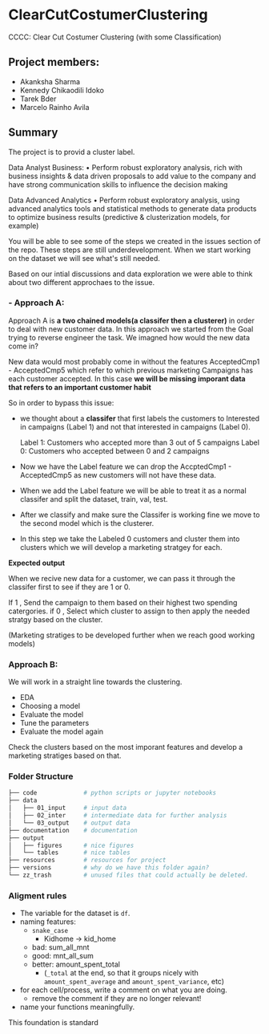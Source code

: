 # ClearCutCostumerClustering
CCCC: Clear Cut Costumer Clustering (with some Classification)

## Project members: 

- Akanksha Sharma 
- Kennedy Chikaodili Idoko 
- Tarek Bder 
- Marcelo Rainho Avila 

## Summary
The project is to provid a cluster label.

Data Analyst Business:
• Perform robust exploratory analysis, rich with business insights & data driven proposals to add value to the company and have strong communication skills to influence the decision making

Data Advanced Analytics
• Perform robust exploratory analysis, using advanced analytics tools and statistical methods to generate data products to optimize business results (predictive & clusterization models, for example)

You will be able to see some of the steps we created in the issues section of the repo. These steps are still underdevelopment. When we start working on the dataset we will see what's still needed.

Based on our intial discussions and data exploration we were able to think about two different approchaes to the issue.

### - Approach A:

Approach A is **a two chained models(a classifer then a clusterer)** in order to deal with new customer data. In this approach we started from the Goal trying to reverse engineer the task. We imagned how would the new data come in?

New data would most probably come in without the features AcceptedCmp1 - AcceptedCmp5 which refer to which previous marketing Campaigns has each customer accepted.
In this case **we will be missing imporant data that refers to an important customer habit** 

So in order to bypass this issue:

- we thought about a **classifer** that first labels the customers to Interested in campaigns (Label 1) and not that interested in campaigns (Label 0).

    Label 1: Customers who accepted more than 3 out of 5 campaigns
    Label 0: Customers who accepted between 0 and 2 campaigns

- Now we have the Label feature we can drop the AccptedCmp1 - AcceptedCmp5 as new customers will not have these data.

- When we add the Label feature we will be able to treat it as a normal classifer and split the dataset, train, val, test.

- After we classify and make sure the Classifer is working fine we move to the second model which is the clusterer.

- In this step we take the Labeled 0 customers and cluster them into clusters which we will develop a marketing stratgey for each.

**Expected output**

When we recive new data for a customer, we can pass it through the classifer first to see if they are 1 or 0.

If 1 , Send the campaign to them based on their highest two spending catergories.
if 0 , Select which cluster to assign to then apply the needed stratgy based on the cluster.

(Marketing stratiges to be developed further when we reach good working models)

### Approach B:

We will work in a straight line towards the clustering.

- EDA
- Choosing a model
- Evaluate the model
- Tune the parameters
- Evaluate the model again

Check the clusters based on the most imporant features and develop a marketing stratiges based on that.



### Folder Structure 
```sh
├── code             # python scripts or jupyter notebooks
├── data
│   ├── 01_input     # input data
│   ├── 02_inter     # intermediate data for further analysis
│   └── 03_output    # output data
├── documentation    # documentation                                               (will it remain empty? surely not, right?)
├── output
│   ├── figures      # nice figures
│   └── tables       # nice tables
├── resources        # resources for project
├── versions         # why do we have this folder again?
└── zz_trash         # unused files that could actually be deleted.
```



### Aligment rules

- The variable for the dataset is `df`.
- naming features:
  -  `snake_case`
      -  Kidhome -> kid_home
  -  bad: sum_all_mnt
  -  good: mnt_all_sum
  -  better: amount_spent_total
     -  (`_total` at the end, so that it groups nicely with `amount_spent_average` and `amount_spent_variance`, etc) 
- for each cell/process, write a comment on what you are doing.
  - remove the comment if they are no longer relevant!
- name your functions meaningfully. 
 
This foundation is standard 
